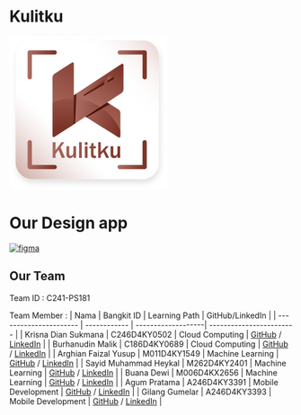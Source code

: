 # Kulitku
![](Machine%20Learning//kulitku_logo.png)


# Our Design app
[![figma](https://img.shields.io/badge/Figma-Our%20Design-success)]((https://www.figma.com/))
## Our Team
 Team ID : C241-PS181
 
 Team Member : 
| Nama                   | Bangkit ID   | Learning Path      | GitHub/LinkedIn          |
| ---------------------- | ------------ | -------------------| ------------------------ |
| Krisna Dian Sukmana    | C246D4KY0502 | Cloud Computing    | [GitHub](https://github.com/krisnaasli/) / [LinkedIn](https://id.linkedin.com/in/krisnadian)                       |
| Burhanudin Malik       | C186D4KY0689 | Cloud Computing    | [GitHub](https://github.com/Electricstorm0) / [LinkedIn](https://www.linkedin.com/in/burhanudin-malik-b9927a21b/)  |
| Arghian Faizal Yusup   | M011D4KY1549 | Machine Learning   | [GitHub](https://github.com/Arghian/) / [LinkedIn](https://www.linkedin.com/in/arghian-faizal-yusup/)              |
| Sayid Muhammad Heykal  | M262D4KY2401 | Machine Learning   | [GitHub](https://github.com/sayid-alt/) / [LinkedIn](https://www.linkedin.com/in/sayidheykal/)                     |
| Buana Dewi             | M006D4KX2656 | Machine Learning   | [GitHub](https://github.com/buanadewi) / [LinkedIn](https://www.linkedin.com/in/buanadewi/)                        |
| Agum Pratama           | A246D4KY3391 | Mobile Development | [GitHub](https://github.com/prtmagum) / [LinkedIn](https://id.linkedin.com/in/agum-p-229014111/)                   |
| Gilang Gumelar         | A246D4KY3393 | Mobile Development | [GitHub](https://github.com/Gilangg13) / [LinkedIn](https://www.linkedin.com/in/gilang-gumelar-96b35621a/)         |
